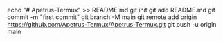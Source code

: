 echo "# Apetrus-Termux" >> README.md
git init
git add README.md
git commit -m "first commit"
git branch -M main
git remote add origin https://github.com/Apetrus-Termux/Apetrus-Termux.git
git push -u origin main
